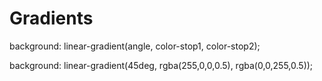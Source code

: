 # Gradients

background: linear-gradient\(angle, color-stop1, color-stop2\);

background: linear-gradient\(45deg, rgba\(255,0,0,0.5\), rgba\(0,0,255,0.5\)\);

